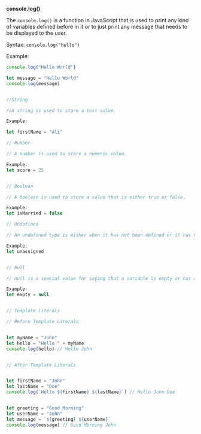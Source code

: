 **console.log()**

The `console.log()` is a function in JavaScript that is used to print any kind of variables defined before in it or to just print any message that needs to be displayed to the user.

Syntax: `console.log("hello")`

Example:

```javascript
console.log("Hello World")

let message = "Hello World"
console.log(message)


//String

//A string is used to store a text value.

Example:

let firstName = "Ali"

// Number

// A number is used to store a numeric value.

Example:
let score = 25


// Boolean

// A boolean is used to store a value that is either true or false.

Example:
let isMarried = false

// Undefined

// An undefined type is either when it has not been defined or it has not been assigned a value.

Example:
let unassigned


// Null

// null is a special value for saying that a variable is empty or has an unknown value.

Example:
let empty = null


// Template Literals

// Before Template Literals


let myName = "John"
let hello = "Hello " + myName
console.log(hello) // Hello John


// After Template Literals


let firstName = "John"
let lastName = "Doe"
console.log(`Hello ${firstName} ${lastName}`) // Hello John Doe


let greeting = "Good Morning"
let userName = "John"
let message = `${greeting} ${userName}`
console.log(message) // Good Morning John